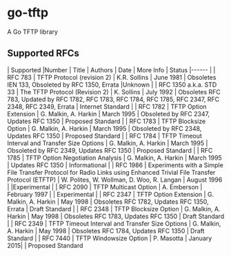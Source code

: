 # go-tftp
A Go TFTP library



## Supported RFCs
| Supported |Number | Title | Authors | Date | More Info | Status
|------
| | RFC 783 | TFTP Protocol (revision 2) | K.R. Sollins | June 1981 | Obsoletes IEN 133, Obsoleted by RFC 1350, Errata |Unknown
| | RFC 1350 a.k.a. STD 33 | The TFTP Protocol (Revision 2) | K. Sollins | July 1992 | Obsoletes RFC 783, Updated by RFC 1782, RFC 1783, RFC 1784, RFC 1785, RFC 2347, RFC 2348, RFC 2349, Errata | Internet Standard
| | RFC 1782 | TFTP Option Extension | G. Malkin, A. Harkin | March 1995 | Obsoleted by RFC 2347, Updates RFC 1350 | Proposed Standard
| | RFC 1783 | TFTP Blocksize Option | G. Malkin, A. Harkin | March 1995 | Obsoleted by RFC 2348, Updates RFC 1350 | Proposed Standard
| | RFC 1784 | TFTP Timeout Interval and Transfer Size Options | G. Malkin, A. Harkin | March 1995 | Obsoleted by RFC 2349, Updates RFC 1350 | Proposed Standard
| | RFC 1785 | TFTP Option Negotiation Analysis | G. Malkin, A. Harkin | March 1995 | Updates RFC 1350 | Informational
| | RFC 1986 | Experiments with a Simple File Transfer Protocol for Radio Links using Enhanced Trivial File Transfer Protocol (ETFTP) | W. Polites, W. Wollman, D. Woo, R. Langan | August 1996 | |Experimental
| | RFC 2090 | TFTP Multicast Option | A. Emberson | February 1997 | | Experimental
| | RFC 2347 | TFTP Option Extension | G. Malkin, A. Harkin | May 1998 | Obsoletes RFC 1782, Updates RFC 1350, Errata | Draft Standard
| | RFC 2348 | TFTP Blocksize Option | G. Malkin, A. Harkin | May 1998 | Obsoletes RFC 1783, Updates RFC 1350 | Draft Standard
| | RFC 2349 | TFTP Timeout Interval and Transfer Size Options | G. Malkin, A. Harkin | May 1998 | Obsoletes RFC 1784, Updates RFC 1350 | Draft Standard
| | RFC 7440 | TFTP Windowsize Option | P. Masotta | January 2015| | Proposed Standard
